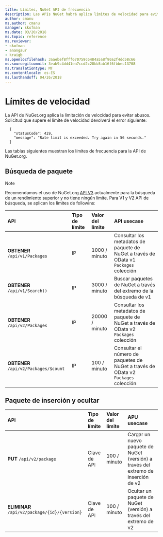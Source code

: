 ```yaml
---
title: Límites, NuGet API de frecuencia
description: Las APIs NuGet habrá aplica límites de velocidad para evitar abusos.
author: cmanu
ms.author: cmanu
manager: skofman
ms.date: 03/20/2018
ms.topic: reference
ms.reviewer:
- skofman
- anangaur
- kraigb
ms.openlocfilehash: 3aaebef8fff670759c6484a5a8f90a2f4dd58c66
ms.sourcegitcommit: 3eab9c4dd41ea7ccd2c28bb5ab16f6fbbec13708
ms.translationtype: MT
ms.contentlocale: es-ES
ms.lasthandoff: 04/26/2018
---
```

# <a name="rate-limits"></a>Límites de velocidad

La API de NuGet.org aplica la limitación de velocidad para evitar abusos. Solicitud que supere el límite de velocidad devolverá el error siguiente: 

  ~~~
    {
      "statusCode": 429,
      "message": "Rate limit is exceeded. Try again in 56 seconds."
    }
  ~~~

Las tablas siguientes muestran los límites de frecuencia para la API de NuGet.org.

## <a name="package-search"></a>Búsqueda de paquete

> [!Note]
> Recomendamos el uso de NuGet.org [API V3](https://docs.microsoft.com/nuget/api/search-query-service-resource) actualmente para la búsqueda de un rendimiento superior y no tiene ningún límite. Para V1 y V2 API de búsqueda, se aplican los límites de followins:


| API | Tipo de límite | Valor del límite | API usecase |
|:---|:---|:---|:---|
**OBTENER** `/api/v1/Packages` | IP | 1000 / minuto | Consultar los metadatos de paquete de NuGet a través de OData v1 `Packages` colección |
**OBTENER** `/api/v1/Search()` | IP | 3000 / minuto | Buscar paquetes de NuGet a través del extremo de la búsqueda de v1 | 
**OBTENER** `/api/v2/Packages` | IP | 20000 / minuto | Consultar los metadatos de paquete de NuGet a través de OData v2 `Packages` colección | 
**OBTENER** `/api/v2/Packages/$count` | IP | 100 / minuto | Consultar el número de paquetes de NuGet a través de OData v2 `Packages` colección | 

## <a name="package-push-and-unlist"></a>Paquete de inserción y ocultar

| API | Tipo de límite | Valor del límite | APU usecase | 
|:---|:---|:---|:--- |
**PUT** `/api/v2/package` | Clave de API | 100 / minuto | Cargar un nuevo paquete de NuGet (versión) a través del extremo de inserción de v2 
**ELIMINAR** `/api/v2/package/{id}/{version}` | Clave de API | 100 / minuto | Ocultar un paquete de NuGet (versión) a través del extremo de v2 

